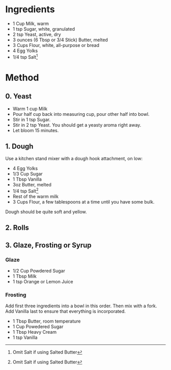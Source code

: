 # Ingredients

- 1 Cup Milk, warm
- 1 tsp Sugar, white, granulated
- 2 tsp Yeast, active, dry
- 3 ounces (6 Tbsp or 3/4 Stick) Butter, melted
- 3 Cups Flour, white, all-purpose or bread
- 4 Egg Yolks
- 1/4 tsp Salt[^1]

# Method


## 0. Yeast
- Warm 1 cup Milk
- Pour half cup back into measuring cup, pour other half into bowl.
- Stir in 1 tsp Sugar.
- Stir in 2 tsp Yeast. You should get a yeasty aroma right away.
- Let bloom 15 minutes.

## 1. Dough

Use a kitchen stand mixer with a dough hook attachment, on low:

- 4 Egg Yolks
- 1/3 Cup Sugar
- 1 Tbsp Vanilla
- 3oz Butter, melted
- 1/4 tsp Salt[^1]
- Rest of the warm milk
- 3 Cups Flour, a few tablespoons at a time until you have some bulk. 

Dough should be quite soft and yellow.

## 2. Rolls



## 3. Glaze, Frosting or Syrup

### Glaze

- 1/2 Cup Powdered Sugar
- 1 Tbsp Milk
- 1 tsp Orange or Lemon Juice

### Frosting

Add first three ingredients into a bowl in this order. Then mix with a fork. Add Vanilla last to ensure that everything is incorporated.

- 1 Tbsp Butter, room temperature
- 1 Cup Powedered Sugar
- 1 Tbsp Heavy Cream
- 1 tsp Vanilla


[^1]: Omit Salt if using Salted Butter
